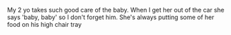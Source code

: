 My 2 yo takes such good care of the baby. When I get her out of the car she says 'baby, baby' so I don't forget him. She's always putting some of her food on his high chair tray

